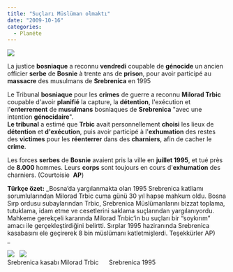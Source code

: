 ```yaml
---
title: "Suçları Müslüman olmaktı"
date: "2009-10-16"
categories: 
  - Planéte
---
```


![](../uploads/image/serebranica.jpg)

La justice **bosniaque** a reconnu **vendredi** coupable de **génocide** un ancien officier **serbe** de **Bosnie** à trente ans de **prison**, pour avoir participé au **massacre** des musulmans de **Srebrenica** en 1995   
  
Le Tribunal **bosniaque** pour les **crimes** de guerre a reconnu **Milorad Trbic** coupable d'avoir **planifié** la capture, la **détention**, l'exécution et l'**enterrement** de **musulmans** bosniaques de **Srebrenica** "avec une intention **génocidaire**".  
**Le tribunal** a estimé que **Trbic** avait personnellement **choisi** les lieux de **détention** et **d'exécution**, puis avoir participé à l'**exhumation** des restes des **victimes** pour les **réenterrer** dans des **charniers**, afin de cacher le **crime**.  
  
Les forces **serbes** de **Bosnie** avaient pris la ville en **juillet 1995**, et tué près de **8.000** hommes. Leurs **corps** sont toujours en cours d'**exhumation** des charniers. (Courtoisie  **AP**)

**Türkçe özet:** _Bosna’da yargılanmakta olan 1995 Srebrenica katliamı sorumlularından Milorad Trbic cuma günü 30 yıl hapse mahkum oldu. Bosna Sırp ordusu subaylarından Trbic, Srebrenica Müslümanlarını bizzat toplama, tutuklama, idam etme ve cesetlerini saklama suçlarından yargılanıyordu. Mahkeme gerekçeli kararında Milorad Trıbic’in bu suçları bir “soykırım” amacı ile gerçekleştirdiğini belirtti. Sırplar 1995 haziranında Srebrenica kasabasını ele geçirerek 8 bin müslümanı katletmişlerdi. Teşekkürler AP)  
_

![](../uploads/image/Milorad_Trbic_.jpg)   ![](../uploads/image/sereb.jpg)  
Srebrenica kasabı Milorad Trbic      Srebrenica 1995
